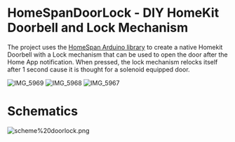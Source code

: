 # HomeSpanDoorLock - DIY HomeKit Doorbell and Lock Mechanism

The project uses the [HomeSpan Arduino library](https://github.com/HomeSpan/HomeSpan) to create a native Homekit Doorbell with a Lock mechanism that can be used to open the door after the Home App notification.
When pressed, the lock mechanism relocks itself after 1 second cause it is thought for a solenoid equipped door.

![IMG_5969](https://github.com/giuliolibrando/HomeSpanDoorLock/assets/76574961/17c91c09-038e-456e-9608-1efcac914138)
![IMG_5968](https://github.com/giuliolibrando/HomeSpanDoorLock/assets/76574961/bfe396bc-01f6-4645-93b0-2a1451ba2927)
![IMG_5967](https://github.com/giuliolibrando/HomeSpanDoorLock/assets/76574961/0837dd31-a3b6-4b35-be05-4c47e3286b6f)


# Schematics
![scheme%20doorlock.png](https://raw.githubusercontent.com/giuliolibrando/HomeSpanDoorLock/main/scheme%20doorlock.png)

